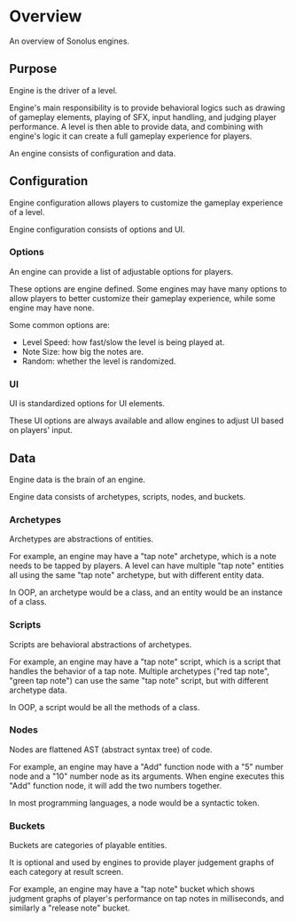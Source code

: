 # Overview

An overview of Sonolus engines.

## Purpose

Engine is the driver of a level.

Engine's main responsibility is to provide behavioral logics such as drawing of gameplay elements, playing of SFX, input handling, and judging player performance. A level is then able to provide data, and combining with engine's logic it can create a full gameplay experience for players.

An engine consists of configuration and data.

## Configuration

Engine configuration allows players to customize the gameplay experience of a level.

Engine configuration consists of options and UI.

### Options

An engine can provide a list of adjustable options for players.

These options are engine defined. Some engines may have many options to allow players to better customize their gameplay experience, while some engine may have none.

Some common options are:

-   Level Speed: how fast/slow the level is being played at.
-   Note Size: how big the notes are.
-   Random: whether the level is randomized.

### UI

UI is standardized options for UI elements.

These UI options are always available and allow engines to adjust UI based on players' input.

## Data

Engine data is the brain of an engine.

Engine data consists of archetypes, scripts, nodes, and buckets.

### Archetypes

Archetypes are abstractions of entities.

For example, an engine may have a "tap note" archetype, which is a note needs to be tapped by players. A level can have multiple "tap note" entities all using the same "tap note" archetype, but with different entity data.

In OOP, an archetype would be a class, and an entity would be an instance of a class.

### Scripts

Scripts are behavioral abstractions of archetypes.

For example, an engine may have a "tap note" script, which is a script that handles the behavior of a tap note. Multiple archetypes ("red tap note", "green tap note") can use the same "tap note" script, but with different archetype data.

In OOP, a script would be all the methods of a class.

### Nodes

Nodes are flattened AST (abstract syntax tree) of code.

For example, an engine may have a "Add" function node with a "5" number node and a "10" number node as its arguments. When engine executes this "Add" function node, it will add the two numbers together.

In most programming languages, a node would be a syntactic token.

### Buckets

Buckets are categories of playable entities.

It is optional and used by engines to provide player judgement graphs of each category at result screen.

For example, an engine may have a "tap note" bucket which shows judgment graphs of player's performance on tap notes in milliseconds, and similarly a "release note" bucket.
